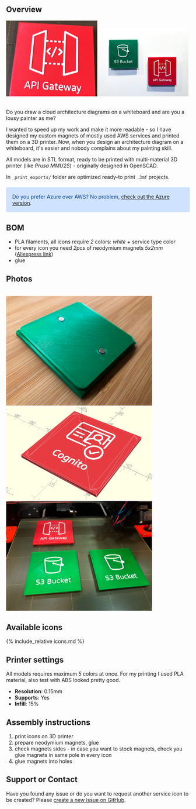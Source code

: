 <meta name="twitter:card" content="summary_large_image">
<meta name="twitter:site" content="@vjirovsky">
<meta name="twitter:creator" content="@vjirovsky">
<meta name="twitter:description" content="3D models for AWS cloud services to be printed as magnet for whiteboards">
<meta name="twitter:image" content="https://vjirovsky.github.io/cloudmagnets-aws/images/usage/social.png">
<!-- Global site tag (gtag.js) - Google Analytics -->
<script async src="https://www.googletagmanager.com/gtag/js?id=G-G0RKEQPX39"></script>
<script>
  window.dataLayer = window.dataLayer || [];
  function gtag(){dataLayer.push(arguments);}
  gtag('js', new Date());

  gtag('config', 'G-G0RKEQPX39');
</script>

## Overview

<img src="images/usage/printing-1.jpg" width="250"/><img src="images/usage/printing-3.jpg" width="250"/><br><br>


Do you draw a cloud architecture diagrams on a whiteboard and are you a lousy painter as me?

I wanted to speed up my work and make it more readable - so I have designed my custom magnets of mostly used AWS services and printed them on a 3D printer. Now, when you design an architecture diagram on a whiteboard, it's easier and nobody complains about my painting skill.

All models are in STL format, ready to be printed with multi-material 3D printer (like *Prusa MMU2S*) - originally designed in OpenSCAD.

In `_print_exports/` folder are optimized ready-to print `.3mf` projects.

<div style="margin-top: 20px;margin-bottom: 20px;color: #084298;background-color: #cfe2ff;border-color: #b6d4fe;position: relative;padding: 1rem 1rem;margin-bottom: 1rem;border: 1px solid transparent;border-radius: .25rem;">
Do you prefer Azure over AWS? No problem, <a href="https://vjirovsky.github.io/cloudmagnets-az/">check out the Azure version</a>.
</div>

## BOM
- PLA filaments, all icons require *2* colors: *white* + service type color
- for every icon you need *2pcs* of neodymium magnets *5x2mm* ([Aliexpress link](https://www.aliexpress.com/item/1005002226582762.html?))
- glue

## Photos 
<br>
<img src="images/usage/printing-4.jpg" width="400"/>
<img src="images/usage/printing-2.jpg" width="400"/>
<img src="images/usage/printing-5.jpg" width="400"/>

## Available icons

{% include_relative icons.md %}

## Printer settings

All models requires maximum *5* colors at once. For my printing I used PLA material, also test with ABS looked pretty good.

- **Resolution**: 0.15mm
- **Supports**: Yes
- **Infill**: 15%

## Assembly instructions

1. print icons on 3D printer
1. prepare neodymium magnets, glue
1. check magnets sides - in case you want to stock magnets, check you glue magnets in same pole in every icon
1. glue magnets into holes


## Support or Contact

Have you found any issue or do you want to request another service icon to be created? Please [create a new issue on GitHub](https://github.com/vjirovsky/cloudmagnets-aws/issues).
